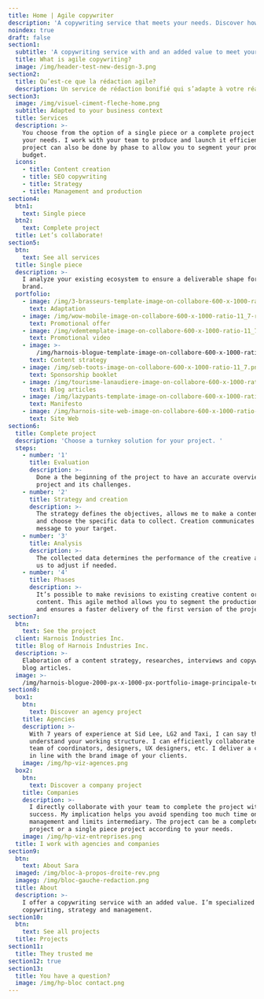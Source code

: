 ```yaml
---
title: Home | Agile copywriter
description: 'A copywriting service that meets your needs. Discover how I can help you. '
noindex: true
draft: false
section1:
  subtitle: 'A copywriting service with and an added value to meet your needs. '
  title: What is agile copywriting?
  image: /img/header-test-new-design-3.png
section2:
  title: Qu’est-ce que la rédaction agile?
  description: Un service de rédaction bonifié qui s’adapte à votre réalité.
section3:
  image: /img/visuel-ciment-fleche-home.png
  subtitle: Adapted to your business context
  title: Services
  description: >-
    You choose from the option of a single piece or a complete project based on
    your needs. I work with your team to produce and launch it efficiently. The
    project can also be done by phase to allow you to segment your production
    budget. 
  icons:
    - title: Content creation
    - title: SEO copywriting
    - title: Strategy
    - title: Management and production
section4:
  btn1:
    text: Single piece
  btn2:
    text: Complete project
  title: Let’s collaborate!
section5:
  btn:
    text: See all services
  title: Single piece
  description: >-
    I analyze your existing ecosystem to ensure a deliverable shape for your
    brand.
  portfolio:
    - image: /img/3-brasseurs-template-image-on-collabore-600-x-1000-ratio-11_7.png
      text: Adaptation
    - image: /img/wow-mobile-image-on-collabore-600-x-1000-ratio-11_7-rev2-1-.png
      text: Promotional offer
    - image: /img/vdemtemplate-image-on-collabore-600-x-1000-ratio-11_7-1-.png
      text: Promotional video
    - image: >-
        /img/harnois-blogue-template-image-on-collabore-600-x-1000-ratio-11_7.png
      text: Content strategy
    - image: /img/seb-toots-image-on-collabore-600-x-1000-ratio-11_7.png
      text: Sponsorship booklet
    - image: /img/tourisme-lanaudiere-image-on-collabore-600-x-1000-ratio-11_7.png
      text: Blog articles
    - image: /img/lazypants-template-image-on-collabore-600-x-1000-ratio-11_7-.png
      text: Manifesto
    - image: /img/harnois-site-web-image-on-collabore-600-x-1000-ratio-11_7-1-.png
      text: Site Web
section6:
  title: Complete project
  description: 'Choose a turnkey solution for your project. '
  steps:
    - number: '1'
      title: Evaluation
      description: >-
        Done a the beginning of the project to have an accurate overview of the
        project and its challenges.
    - number: '2'
      title: Strategy and creation
      description: >-
        The strategy defines the objectives, allows me to make a content plan
        and choose the specific data to collect. Creation communicates your
        message to your target.
    - number: '3'
      title: Analysis
      description: >-
        The collected data determines the performance of the creative and allows
        us to adjust if needed. 
    - number: '4'
      title: Phases
      description: >-
        It’s possible to make revisions to existing creative content or add new
        content. This agile method allows you to segment the production budget
        and ensures a faster delivery of the first version of the project. 
section7:
  btn:
    text: See the project
  client: Harnois Industries Inc.
  title: Blog of Harnois Industries Inc.
  description: >-
    Elaboration of a content strategy, researches, interviews and copywriting of
    blog articles.
  image: >-
    /img/harnois-blogue-2000-px-x-1000-px-portfolio-image-principale-template.png
section8:
  box1:
    btn:
      text: Discover an agency project
    title: Agencies
    description: >-
      With 7 years of experience at Sid Lee, LG2 and Taxi, I can say that I
      understand your working structure. I can efficiently collaborate with your
      team of coordinators, designers, UX designers, etc. I deliver a creative
      in line with the brand image of your clients. 
    image: /img/hp-viz-agences.png
  box2:
    btn:
      text: Discover a company project
    title: Companies
    description: >-
      I directly collaborate with your team to complete the project with
      success. My implication helps you avoid spending too much time on internal
      management and limits intermediary. The project can be a complete agile
      project or a single piece project according to your needs. 
    image: /img/hp-viz-entreprises.png
  title: I work with agencies and companies
section9:
  btn:
    text: About Sara
  imaged: /img/bloc-à-propos-droite-rev.png
  imageg: /img/bloc-gauche-redaction.png
  title: About
  description: >-
    I offer a copywriting service with an added value. I’m specialized in
    copywriting, strategy and management. 
section10:
  btn:
    text: See all projects
  title: Projects
section11:
  title: They trusted me
section12: true
section13:
  title: You have a question?
  image: /img/hp-bloc contact.png
---
```


